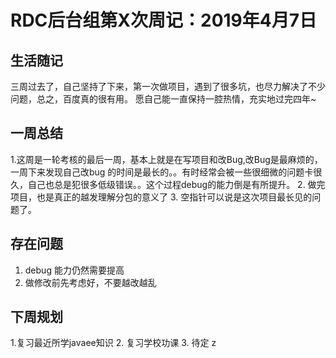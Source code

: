 # RDC后台组第X次周记：2019年4月7日

## 生活随记
三周过去了，自己坚持了下来，第一次做项目，遇到了很多坑，也尽力解决了不少问题，总之，百度真的很有用。
愿自己能一直保持一腔热情，充实地过完四年~

## 一周总结

1.这周是一轮考核的最后一周，基本上就是在写项目和改Bug,改Bug是最麻烦的，一周下来发现自己改bug 的时间是最长的。。有时经常会被一些很细微的问题卡很久，自己也总是犯很多低级错误。。这个过程debug的能力倒是有所提升。
2. 做完项目，也是真正的越发理解分包的意义了
3. 空指针可以说是这次项目最长见的问题了。


## 存在问题

1. debug 能力仍然需要提高
2. 做修改前先考虑好，不要越改越乱

## 下周规划
1.复习最近所学javaee知识
2. 复习学校功课
3. 待定
z

